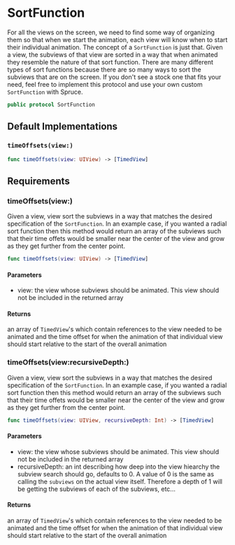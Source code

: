 # SortFunction

For all the views on the screen, we need to find some way of organizing them so that when we start the animation, each view will know when to start their individual animation. The concept of a `SortFunction` is just that. Given a view, the subviews of that view are sorted in a way that when animated they resemble the nature of that sort function. There are many different types of sort functions because there are so many ways to sort the subviews that are on the screen. If you don't see a stock one that fits your need, feel free to implement this protocol and use your own custom `SortFunction` with Spruce.

``` swift
public protocol SortFunction 
```

## Default Implementations

### `timeOffsets(view:)`

``` swift
func timeOffsets(view: UIView) -> [TimedView] 
```

## Requirements

### timeOffsets(view:​)

Given a view, view sort the subviews in a way that matches the desired specification of the `SortFunction`. In an example case, if you wanted a radial sort function then this method would return an array of the subviews such that their time offets would be smaller near the center of the view and grow as they get further from the center point.

``` swift
func timeOffsets(view: UIView) -> [TimedView]
```

> 

#### Parameters

  - view: the view whose subviews should be animated. This view should not be included in the returned array

#### Returns

an array of `TimedView`'s which contain references to the view needed to be animated and the time offset for when the animation of that individual view should start relative to the start of the overall animation

### timeOffsets(view:​recursiveDepth:​)

Given a view, view sort the subviews in a way that matches the desired specification of the `SortFunction`. In an example case, if you wanted a radial sort function then this method would return an array of the subviews such that their time offets would be smaller near the center of the view and grow as they get further from the center point.

``` swift
func timeOffsets(view: UIView, recursiveDepth: Int) -> [TimedView]
```

#### Parameters

  - view: the view whose subviews should be animated. This view should not be included in the returned array
  - recursiveDepth: an int describing how deep into the view hiearchy the subview search should go, defaults to 0. A value of 0 is the same as calling the `subviews` on the actual view itself. Therefore a depth of 1 will be getting the subviews of each of the subviews, etc...

#### Returns

an array of `TimedView`'s which contain references to the view needed to be animated and the time offset for when the animation of that individual view should start relative to the start of the overall animation
